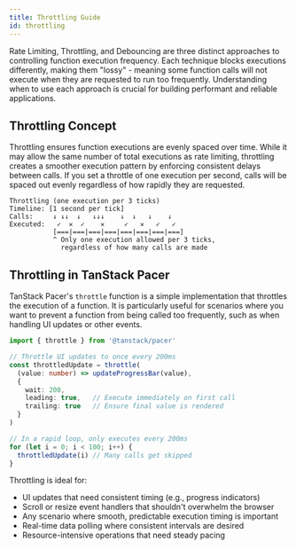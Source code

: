 ```yaml
---
title: Throttling Guide
id: throttling
---
```


Rate Limiting, Throttling, and Debouncing are three distinct approaches to controlling function execution frequency. Each technique blocks executions differently, making them "lossy" - meaning some function calls will not execute when they are requested to run too frequently. Understanding when to use each approach is crucial for building performant and reliable applications.

## Throttling Concept

Throttling ensures function executions are evenly spaced over time. While it may allow the same number of total executions as rate limiting, throttling creates a smoother execution pattern by enforcing consistent delays between calls. If you set a throttle of one execution per second, calls will be spaced out evenly regardless of how rapidly they are requested.

```text
Throttling (one execution per 3 ticks)
Timeline: [1 second per tick]
Calls:     ↓ ↓↓  ↓   ↓↓↓    ↓  ↓   ↓    ↓
Executed:   ✓  ✕  ✓    ✕     ✓   ✕   ✓   ✓
           [===|===|===|===|===|===|===|===]
           ^ Only one execution allowed per 3 ticks,
             regardless of how many calls are made
```

## Throttling in TanStack Pacer

TanStack Pacer's `throttle` function is a simple implementation that throttles the execution of a function. It is particularly useful for scenarios where you want to prevent a function from being called too frequently, such as when handling UI updates or other events.

```ts
import { throttle } from '@tanstack/pacer'

// Throttle UI updates to once every 200ms
const throttledUpdate = throttle(
  (value: number) => updateProgressBar(value),
  {
    wait: 200,
    leading: true,   // Execute immediately on first call
    trailing: true   // Ensure final value is rendered
  }
)

// In a rapid loop, only executes every 200ms
for (let i = 0; i < 100; i++) {
  throttledUpdate(i) // Many calls get skipped
}
```

Throttling is ideal for:
- UI updates that need consistent timing (e.g., progress indicators)
- Scroll or resize event handlers that shouldn't overwhelm the browser
- Any scenario where smooth, predictable execution timing is important
- Real-time data polling where consistent intervals are desired
- Resource-intensive operations that need steady pacing 